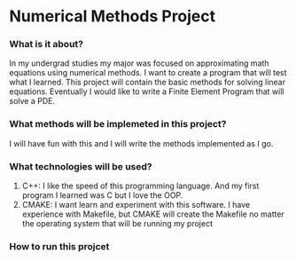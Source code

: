 # Numerical Methods Project
### What is it about?
In my undergrad studies my major was focused on approximating math equations using numerical methods. I want to create a program that will test what I learned. This project will contain the basic methods for solving linear equations. Eventually I would like to write a Finite Element Program that will solve a PDE.

### What methods will be implemeted in this project?
I will have fun with this and I will write the methods implemented as I go.

### What technologies will be used?
1. C++: I like the speed of this programming language. And my first program I learned was C but I love the OOP.
2. CMAKE: I want learn and experiment with this software. I have experience with Makefile, but CMAKE will create the Makefile no matter the operating system that will be running my project

### How to run this projcet
